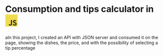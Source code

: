 # Consumption and tips calculator in <a href="https://developer.mozilla.org/en-US/docs/Web/JavaScript" target="_blank" rel="noreferrer"> <img src="https://raw.githubusercontent.com/devicons/devicon/master/icons/javascript/javascript-original.svg" alt="javascript" width="40" height="40"/> </a> 
aIn this project, I created an API with JSON server and consumed it on the page, showing the dishes, the price, and with the possibility of selecting a tip percentage
